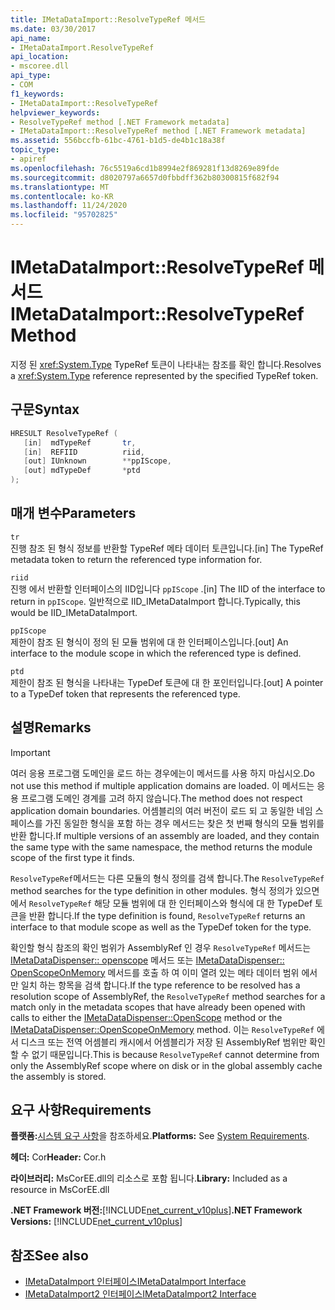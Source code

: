 ```yaml
---
title: IMetaDataImport::ResolveTypeRef 메서드
ms.date: 03/30/2017
api_name:
- IMetaDataImport.ResolveTypeRef
api_location:
- mscoree.dll
api_type:
- COM
f1_keywords:
- IMetaDataImport::ResolveTypeRef
helpviewer_keywords:
- ResolveTypeRef method [.NET Framework metadata]
- IMetaDataImport::ResolveTypeRef method [.NET Framework metadata]
ms.assetid: 556bccfb-61bc-4761-b1d5-de4b1c18a38f
topic_type:
- apiref
ms.openlocfilehash: 76c5519a6cd1b8994e2f869281f13d8269e89fde
ms.sourcegitcommit: d8020797a6657d0fbbdff362b80300815f682f94
ms.translationtype: MT
ms.contentlocale: ko-KR
ms.lasthandoff: 11/24/2020
ms.locfileid: "95702825"
---
```

# <a name="imetadataimportresolvetyperef-method"></a><span data-ttu-id="950c6-102">IMetaDataImport::ResolveTypeRef 메서드</span><span class="sxs-lookup"><span data-stu-id="950c6-102">IMetaDataImport::ResolveTypeRef Method</span></span>

<span data-ttu-id="950c6-103">지정 된 <xref:System.Type> TypeRef 토큰이 나타내는 참조를 확인 합니다.</span><span class="sxs-lookup"><span data-stu-id="950c6-103">Resolves a <xref:System.Type> reference represented by the specified TypeRef token.</span></span>  
  
## <a name="syntax"></a><span data-ttu-id="950c6-104">구문</span><span class="sxs-lookup"><span data-stu-id="950c6-104">Syntax</span></span>  
  
```cpp  
HRESULT ResolveTypeRef (  
   [in]  mdTypeRef       tr,  
   [in]  REFIID          riid,  
   [out] IUnknown        **ppIScope,  
   [out] mdTypeDef       *ptd  
);  
```  
  
## <a name="parameters"></a><span data-ttu-id="950c6-105">매개 변수</span><span class="sxs-lookup"><span data-stu-id="950c6-105">Parameters</span></span>  

 `tr`  
 <span data-ttu-id="950c6-106">진행 참조 된 형식 정보를 반환할 TypeRef 메타 데이터 토큰입니다.</span><span class="sxs-lookup"><span data-stu-id="950c6-106">[in] The TypeRef metadata token to return the referenced type information for.</span></span>  
  
 `riid`  
 <span data-ttu-id="950c6-107">진행 에서 반환할 인터페이스의 IID입니다 `ppIScope` .</span><span class="sxs-lookup"><span data-stu-id="950c6-107">[in] The IID of the interface to return in `ppIScope`.</span></span> <span data-ttu-id="950c6-108">일반적으로 IID_IMetaDataImport 합니다.</span><span class="sxs-lookup"><span data-stu-id="950c6-108">Typically, this would be IID_IMetaDataImport.</span></span>  
  
 `ppIScope`  
 <span data-ttu-id="950c6-109">제한이 참조 된 형식이 정의 된 모듈 범위에 대 한 인터페이스입니다.</span><span class="sxs-lookup"><span data-stu-id="950c6-109">[out] An interface to the module scope in which the referenced type is defined.</span></span>  
  
 `ptd`  
 <span data-ttu-id="950c6-110">제한이 참조 된 형식을 나타내는 TypeDef 토큰에 대 한 포인터입니다.</span><span class="sxs-lookup"><span data-stu-id="950c6-110">[out] A pointer to a TypeDef token that represents the referenced type.</span></span>  
  
## <a name="remarks"></a><span data-ttu-id="950c6-111">설명</span><span class="sxs-lookup"><span data-stu-id="950c6-111">Remarks</span></span>  
  
> [!IMPORTANT]
> <span data-ttu-id="950c6-112">여러 응용 프로그램 도메인을 로드 하는 경우에는이 메서드를 사용 하지 마십시오.</span><span class="sxs-lookup"><span data-stu-id="950c6-112">Do not use this method if multiple application domains are loaded.</span></span> <span data-ttu-id="950c6-113">이 메서드는 응용 프로그램 도메인 경계를 고려 하지 않습니다.</span><span class="sxs-lookup"><span data-stu-id="950c6-113">The method does not respect application domain boundaries.</span></span> <span data-ttu-id="950c6-114">어셈블리의 여러 버전이 로드 되 고 동일한 네임 스페이스를 가진 동일한 형식을 포함 하는 경우 메서드는 찾은 첫 번째 형식의 모듈 범위를 반환 합니다.</span><span class="sxs-lookup"><span data-stu-id="950c6-114">If multiple versions of an assembly are loaded, and they contain the same type with the same namespace, the method returns the module scope of the first type it finds.</span></span>  
  
 <span data-ttu-id="950c6-115">`ResolveTypeRef`메서드는 다른 모듈의 형식 정의를 검색 합니다.</span><span class="sxs-lookup"><span data-stu-id="950c6-115">The `ResolveTypeRef` method searches for the type definition in other modules.</span></span> <span data-ttu-id="950c6-116">형식 정의가 있으면에서 `ResolveTypeRef` 해당 모듈 범위에 대 한 인터페이스와 형식에 대 한 TypeDef 토큰을 반환 합니다.</span><span class="sxs-lookup"><span data-stu-id="950c6-116">If the type definition is found, `ResolveTypeRef` returns an interface to that module scope as well as the TypeDef token for the type.</span></span>  
  
 <span data-ttu-id="950c6-117">확인할 형식 참조의 확인 범위가 AssemblyRef 인 경우 `ResolveTypeRef` 메서드는 [IMetaDataDispenser:: openscope](imetadatadispenser-openscope-method.md) 메서드 또는 [IMetaDataDispenser:: OpenScopeOnMemory](imetadatadispenser-openscopeonmemory-method.md) 메서드를 호출 하 여 이미 열려 있는 메타 데이터 범위 에서만 일치 하는 항목을 검색 합니다.</span><span class="sxs-lookup"><span data-stu-id="950c6-117">If the type reference to be resolved has a resolution scope of AssemblyRef, the `ResolveTypeRef` method searches for a match only in the metadata scopes that have already been opened with calls to either the [IMetaDataDispenser::OpenScope](imetadatadispenser-openscope-method.md) method or the [IMetaDataDispenser::OpenScopeOnMemory](imetadatadispenser-openscopeonmemory-method.md) method.</span></span> <span data-ttu-id="950c6-118">이는 `ResolveTypeRef` 에서 디스크 또는 전역 어셈블리 캐시에서 어셈블리가 저장 된 AssemblyRef 범위만 확인할 수 없기 때문입니다.</span><span class="sxs-lookup"><span data-stu-id="950c6-118">This is because `ResolveTypeRef` cannot determine from only the AssemblyRef scope where on disk or in the global assembly cache the assembly is stored.</span></span>  
  
## <a name="requirements"></a><span data-ttu-id="950c6-119">요구 사항</span><span class="sxs-lookup"><span data-stu-id="950c6-119">Requirements</span></span>  

 <span data-ttu-id="950c6-120">**플랫폼:**[시스템 요구 사항](../../get-started/system-requirements.md)을 참조하세요.</span><span class="sxs-lookup"><span data-stu-id="950c6-120">**Platforms:** See [System Requirements](../../get-started/system-requirements.md).</span></span>  
  
 <span data-ttu-id="950c6-121">**헤더:** Cor</span><span class="sxs-lookup"><span data-stu-id="950c6-121">**Header:** Cor.h</span></span>  
  
 <span data-ttu-id="950c6-122">**라이브러리:** MsCorEE.dll의 리소스로 포함 됩니다.</span><span class="sxs-lookup"><span data-stu-id="950c6-122">**Library:** Included as a resource in MsCorEE.dll</span></span>  
  
 <span data-ttu-id="950c6-123">**.NET Framework 버전:**[!INCLUDE[net_current_v10plus](../../../../includes/net-current-v10plus-md.md)]</span><span class="sxs-lookup"><span data-stu-id="950c6-123">**.NET Framework Versions:** [!INCLUDE[net_current_v10plus](../../../../includes/net-current-v10plus-md.md)]</span></span>  
  
## <a name="see-also"></a><span data-ttu-id="950c6-124">참조</span><span class="sxs-lookup"><span data-stu-id="950c6-124">See also</span></span>

- [<span data-ttu-id="950c6-125">IMetaDataImport 인터페이스</span><span class="sxs-lookup"><span data-stu-id="950c6-125">IMetaDataImport Interface</span></span>](imetadataimport-interface.md)
- [<span data-ttu-id="950c6-126">IMetaDataImport2 인터페이스</span><span class="sxs-lookup"><span data-stu-id="950c6-126">IMetaDataImport2 Interface</span></span>](imetadataimport2-interface.md)
